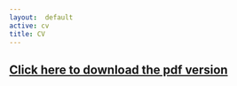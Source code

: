 ```yaml
---
layout:  default
active: cv
title: CV
---
```


## [Click here to download the pdf version](docs/asw-cv.pdf)
